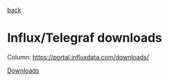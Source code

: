 [back](./README.md)

# Influx/Telegraf downloads

Column: https://portal.influxdata.com/downloads/

[Downloads](https://portal.influxdata.com/downloads/)